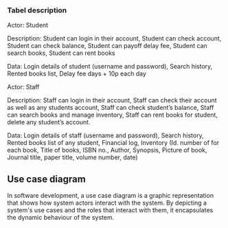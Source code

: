 
### Tabel description 

Actor: Student

Description: Student can login in their account, Student can check account, Student can check balance, Student can payoff delay fee, Student can search books, Student can rent books

Data: Login details of student (username and password), Search history, Rented books list, Delay fee days + 10p each day 

Actor: Staff

Description: Staff can login in their account, Staff can check their account as well as any students account, Staff can check student’s balance, Staff can search books and manage inventory, Staff can rent books for student, delete any student’s account. 

Data: Login details of staff (username and password), Search history, Rented books list of any student, Financial log, Inventory (Id. number of for each book, Title of books, ISBN no., Author, Synopsis, Picture of book, Journal title, paper title, volume number, date)

## Use case diagram

In software development, a use case diagram is a graphic representation that shows how system actors interact with the system. By depicting a system's use cases and the roles that interact with them, it encapsulates the dynamic behaviour of the system.

